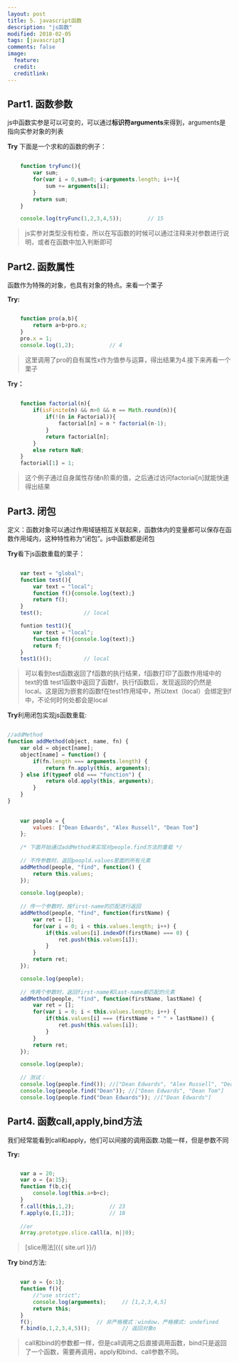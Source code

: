 ```yaml
---
layout: post
title: 5. javascript函数
description: "js函数"
modified: 2018-02-05
tags: [javascript]
comments: false
image:
  feature: 
  credit: 
  creditlink: 
---
```


## Part1. 函数参数

js中函数实参是可以可变的，可以通过**标识符arguments**来得到，arguments是指向实参对象的列表

**Try** 下面是一个求和的函数的例子：

```javascript

	function tryFunc(){
		var sum;
		for(var i = 0,sum=0; i<arguments.length; i++){
			sum += arguments[i];
		}
		return sum;
	}

	console.log(tryFunc(1,2,3,4,5));		// 15

```

>js实参对类型没有检查，所以在写函数的时候可以通过注释来对参数进行说明，或者在函数中加入判断即可

## Part2. 函数属性

函数作为特殊的对象，也具有对象的特点。来看一个栗子

**Try:**

```javascript

	function pro(a,b){
		return a+b+pro.x;
	}
	pro.x = 1;
	console.log(1,2);			// 4

```
>这里调用了pro的自有属性x作为值参与运算，得出结果为4.接下来再看一个栗子

**Try：**

```javascript
	
	function factorial(n){
		if(isFinite(n) && n>0 && n == Math.round(n)){
			if(!(n in Factorial)){
				factorial[n] = n * factorial(n-1);
			}
			return factorial[n];
		}
		else return NaN;
	}
	factorial[1] = 1;

```
>这个例子通过自身属性存储n阶乘的值，之后通过访问factorial[n]就能快速得出结果


## Part3. 闭包

定义：函数对象可以通过作用域链相互关联起来，函数体内的变量都可以保存在函数作用域内，这种特性称为“闭包”。js中函数都是闭包

**Try**看下js函数重载的栗子：

```javascript

	var text = "global";
	function test(){
		var text = "local";
		function f(){console.log(text);}
		return f();
	}
	test();				// local

	funtion test1(){
		var text = "local";
		function f(){console.log(text);}
		return f;
	}
	test1()();			// local

```

>可以看到test函数返回了f函数的执行结果，f函数打印了函数作用域中的text的值
>test1函数中返回了函数f，执行f函数后，发现返回的仍然是local。这是因为嵌套的函数f在test1作用域中，所以text（local）会绑定到f中，不论何时何处都会是local

**Try**利用闭包实现js函数重载:

```javascript

//addMethod
function addMethod(object, name, fn) {
	var old = object[name];
	object[name] = function() {
		if(fn.length === arguments.length) {
			return fn.apply(this, arguments);
	} else if(typeof old === "function") {
			return old.apply(this, arguments);
		}
	}
}
	 
	 
	var people = {
		values: ["Dean Edwards", "Alex Russell", "Dean Tom"]
	};
	 
	/* 下面开始通过addMethod来实现对people.find方法的重载 */
	 
	// 不传参数时，返回peopld.values里面的所有元素
	addMethod(people, "find", function() {
		return this.values;
	});

	console.log(people);
	 
	// 传一个参数时，按first-name的匹配进行返回
	addMethod(people, "find", function(firstName) {
		var ret = [];
		for(var i = 0; i < this.values.length; i++) {
			if(this.values[i].indexOf(firstName) === 0) {
				ret.push(this.values[i]);
			}
		}
		return ret;
	});

	console.log(people);
	 
	// 传两个参数时，返回first-name和last-name都匹配的元素
	addMethod(people, "find", function(firstName, lastName) {
		var ret = [];
		for(var i = 0; i < this.values.length; i++) {
			if(this.values[i] === (firstName + " " + lastName)) {
				ret.push(this.values[i]);
			}
		}
		return ret;
	});

	console.log(people);
	 
	// 测试：
	console.log(people.find()); //["Dean Edwards", "Alex Russell", "Dean Tom"]
	console.log(people.find("Dean")); //["Dean Edwards", "Dean Tom"]
	console.log(people.find("Dean Edwards")); //["Dean Edwards"]

```

## Part4. 函数call,apply,bind方法

我们经常能看到call和apply，他们可以间接的调用函数.功能一样，但是参数不同

**Try:**

```javascript

	var a = 20;
	var o = {a:15};
	function f(b,c){
	    console.log(this.a+b+c);
	}
	f.call(this,1,2);			// 23
	f.apply(o,[1,2]);			// 18
	
	//or
	Array.prototype.slice.call(a, n||0);

```
>[slice用法]({{ site.url }}/)

**Try** bind方法:

```javascript

	var o = {o:1};
	function f(){
		//"use strict";
		console.log(arguments);		// [1,2,3,4,5]
		return this;
	}
	f();					// 非严格模式：window，严格模式: undefined
	f.bind(o,1,2,3,4,5)();			// 返回对象o


```
>call和bind的参数都一样，但是call调用之后直接调用函数，bind只是返回了一个函数，需要再调用，apply和bind、call参数不同。

